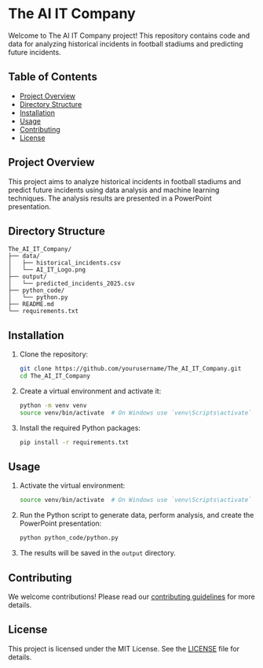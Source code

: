 
# The AI IT Company

Welcome to The AI IT Company project! This repository contains code and data for analyzing historical incidents in football stadiums and predicting future incidents.

## Table of Contents

- [Project Overview](#project-overview)
- [Directory Structure](#directory-structure)
- [Installation](#installation)
- [Usage](#usage)
- [Contributing](#contributing)
- [License](#license)

## Project Overview

This project aims to analyze historical incidents in football stadiums and predict future incidents using data analysis and machine learning techniques. The analysis results are presented in a PowerPoint presentation.

## Directory Structure

```
The_AI_IT_Company/
├── data/
│   ├── historical_incidents.csv
│   └── AI_IT_Logo.png
├── output/
│   └── predicted_incidents_2025.csv
├── python_code/
│   └── python.py
├── README.md
└── requirements.txt
```

## Installation

1. Clone the repository:
    ```sh
    git clone https://github.com/yourusername/The_AI_IT_Company.git
    cd The_AI_IT_Company
    ```

2. Create a virtual environment and activate it:
    ```sh
    python -m venv venv
    source venv/bin/activate  # On Windows use `venv\Scripts\activate`
    ```

3. Install the required Python packages:
    ```sh
    pip install -r requirements.txt
    ```

## Usage

1. Activate the virtual environment:
    ```sh
    source venv/bin/activate  # On Windows use `venv\Scripts\activate`
    ```

2. Run the Python script to generate data, perform analysis, and create the PowerPoint presentation:
    ```sh
    python python_code/python.py
    ```

3. The results will be saved in the `output` directory.

## Contributing

We welcome contributions! Please read our [contributing guidelines](CONTRIBUTING.md) for more details.

## License

This project is licensed under the MIT License. See the [LICENSE](LICENSE) file for details.